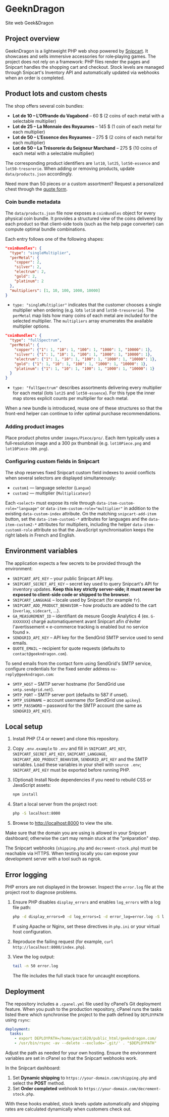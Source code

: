 # GeeknDragon

Site web Geek&Dragon

## Project overview

GeeknDragon is a lightweight PHP web shop powered by [Snipcart](https://snipcart.com/). It showcases and sells immersive accessories for role‑playing games. The project does not rely on a framework: PHP files render the pages and Snipcart handles the shopping cart and checkout. Stock levels are managed through Snipcart's Inventory API and automatically updated via webhooks when an order is completed.

## Product lots and custom chests

The shop offers several coin bundles:

- **Lot de 10 – L’Offrande du Vagabond** – 60 $ (2 coins of each metal with a selectable multiplier)
- **Lot de 25 – La Monnaie des Royaumes** – 145 $ (1 coin of each metal for each multiplier)
- **Lot de 50 – L’Essence des Royaumes** – 275 $ (2 coins of each metal for each multiplier)
- **Lot de 50 – La Trésorerie du Seigneur Marchand** – 275 $ (10 coins of each metal with a selectable multiplier)

The corresponding product identifiers are `lot10`, `lot25`, `lot50-essence` and `lot50-tresorerie`. When adding or removing products, update `data/products.json` accordingly.

Need more than 50 pieces or a custom assortment? Request a personalized chest through the [quote form](contact.php).

### Coin bundle metadata

The `data/products.json` file now exposes a `coinBundles` object for every physical coin bundle. It provides a structured view of the coins delivered by each product so that client-side tools (such as the help page converter) can compute optimal bundle combinations.

Each entry follows one of the following shapes:

```json
"coinBundles": {
  "type": "singleMultiplier",
  "perMetal": {
    "copper": 2,
    "silver": 2,
    "electrum": 2,
    "gold": 2,
    "platinum": 2
  },
  "multipliers": [1, 10, 100, 1000, 10000]
}
```

- `type: "singleMultiplier"` indicates that the customer chooses a single multiplier when ordering (e.g. lots `lot10` and `lot50-tresorerie`). The `perMetal` map lists how many coins of each metal are included for the selected multiplier. The `multipliers` array enumerates the available multiplier options.

```json
"coinBundles": {
  "type": "fullSpectrum",
  "perMetal": {
    "copper": {"1": 1, "10": 1, "100": 1, "1000": 1, "10000": 1},
    "silver": {"1": 1, "10": 1, "100": 1, "1000": 1, "10000": 1},
    "electrum": {"1": 1, "10": 1, "100": 1, "1000": 1, "10000": 1},
    "gold": {"1": 1, "10": 1, "100": 1, "1000": 1, "10000": 1},
    "platinum": {"1": 1, "10": 1, "100": 1, "1000": 1, "10000": 1}
  }
}
```

- `type: "fullSpectrum"` describes assortments delivering every multiplier for each metal (lots `lot25` and `lot50-essence`). For this type the inner map stores explicit counts per multiplier for each metal.

When a new bundle is introduced, reuse one of these structures so that the front-end helper can continue to infer optimal purchase recommendations.

### Adding product images

Place product photos under `images/Piece/pro/`. Each item typically uses a full‑resolution image and a 300 px thumbnail (e.g. `lot10Piece.png` and `lot10Piece-300.png`).

### Configuring custom fields in Snipcart

The shop reserves fixed Snipcart custom field indexes to avoid conflicts when several selectors are displayed simultaneously:

- `custom1` — language selector (`Langue`)
- `custom2` — multiplier (`Multiplicateur`)

Each `<select>` must expose its role through `data-item-custom-role="language"` or `data-item-custom-role="multiplier"` in addition to the existing `data-custom-index` attribute. On the matching `snipcart-add-item` button, set the `data-item-custom1-*` attributes for languages and the `data-item-custom2-*` attributes for multipliers, including the helper `data-item-customX-role` attribute so that the JavaScript synchronisation keeps the right labels in French and English.

## Environment variables

The application expects a few secrets to be provided through the environment:

- `SNIPCART_API_KEY` – your public Snipcart API key.
- `SNIPCART_SECRET_API_KEY` – secret key used to query Snipcart's API for inventory updates. **Keep this key strictly server-side; it must never be exposed to client-side code or shipped to the browser.**
- `SNIPCART_LANGUAGE` – locale used by Snipcart (for example `fr`).
- `SNIPCART_ADD_PRODUCT_BEHAVIOR` – how products are added to the cart (`overlay`, `sidecart`, ...).
- `GA_MEASUREMENT_ID` – identifiant de mesure Google Analytics 4 (ex. `G-XXXXXXX`) chargé automatiquement avant Snipcart afin d'éviter l'avertissement « e-commerce tracking is enabled but no service found ».
- `SENDGRID_API_KEY` – API key for the SendGrid SMTP service used to send emails.
- `QUOTE_EMAIL` – recipient for quote requests (defaults to `contact@geekndragon.com`).

To send emails from the contact form using SendGrid's SMTP service, configure credentials for the fixed sender address `no-reply@geekndragon.com`:

- `SMTP_HOST` – SMTP server hostname (for SendGrid use `smtp.sendgrid.net`).
- `SMTP_PORT` – SMTP server port (defaults to 587 if unset).
- `SMTP_USERNAME` – account username (for SendGrid use `apikey`).
- `SMTP_PASSWORD` – password for the SMTP account (the same as `SENDGRID_API_KEY`).

## Local setup

1. Install PHP (7.4 or newer) and clone this repository.
2. Copy `.env.example` to `.env` and fill in `SNIPCART_API_KEY`, `SNIPCART_SECRET_API_KEY`, `SNIPCART_LANGUAGE`, `SNIPCART_ADD_PRODUCT_BEHAVIOR`, `SENDGRID_API_KEY` and the SMTP variables.
   Load these variables in your shell with `source .env`; `SNIPCART_API_KEY` must be exported before running PHP.
3. (Optional) Install Node dependencies if you need to rebuild CSS or JavaScript assets:

   ```bash
   npm install
   ```

4. Start a local server from the project root:


   ```bash
   php -S localhost:8000
   ```

5. Browse to <http://localhost:8000> to view the site.

Make sure that the domain you are using is allowed in your Snipcart dashboard; otherwise the cart may remain stuck at the "préparation" step.

The Snipcart webhooks (`shipping.php` and `decrement-stock.php`) must be reachable via HTTPS. When testing locally you can expose your development server with a tool such as ngrok.

## Error logging

PHP errors are not displayed in the browser. Inspect the `error.log` file at the project root to diagnose problems.

1. Ensure PHP disables `display_errors` and enables `log_errors` with a log file path:

   ```bash
   php -d display_errors=0 -d log_errors=1 -d error_log=error.log -S localhost:8000
   ```

   If using Apache or Nginx, set these directives in `php.ini` or your virtual host configuration.

2. Reproduce the failing request (for example, `curl http://localhost:8000/index.php`).

3. View the log output:

   ```bash
   tail -n 50 error.log
   ```

   The file includes the full stack trace for uncaught exceptions.

## Deployment

The repository includes a `.cpanel.yml` file used by cPanel’s Git deployment feature. When you push to the production repository, cPanel runs the tasks listed there which synchronise the project to the path defined by `DEPLOYPATH` using `rsync`:

```yaml
deployment:
  tasks:
    - export DEPLOYPATH=/home/pacti620/public_html/geekndragon.com/
    - /usr/bin/rsync -av --delete --exclude='.git/' . "$DEPLOYPATH"
```

Adjust the path as needed for your own hosting. Ensure the environment variables are set in cPanel so that the Snipcart webhooks work.

In the Snipcart dashboard:

1. Set **Dynamic shipping** to `https://your-domain.com/shipping.php` and select the **POST** method.
2. Set **Order completed** webhook to `https://your-domain.com/decrement-stock.php`.

With these hooks enabled, stock levels update automatically and shipping rates are calculated dynamically when customers check out.

